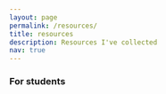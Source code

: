```yaml
---
layout: page
permalink: /resources/
title: resources
description: Resources I've collected
nav: true
---
```


### For students 

